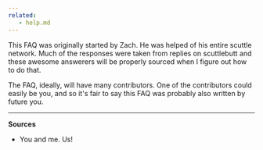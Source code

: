 ```yaml
---
related:
   - help.md
---
```


This FAQ was originally started by Zach. He was helped of his entire scuttle network.  Much of the responses were taken from replies on scuttlebutt and these awesome answerers will be properly sourced when I figure out how to do that.

The FAQ, ideally, will have many contributors.  One of the contributors could easily be you, and so it's fair to say this FAQ was probably also written by future you. 

---

**Sources**
* You and me.  Us!
